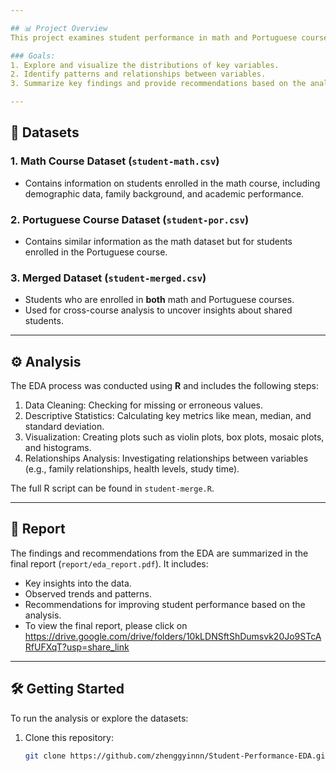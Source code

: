 ```yaml
---

## 📊 Project Overview
This project examines student performance in math and Portuguese courses using two separate datasets and a merged dataset for students who are enrolled in both courses. The analysis involves investigating relationships between key factors such as health, family relationships, study time, and final grades.

### Goals:
1. Explore and visualize the distributions of key variables.
2. Identify patterns and relationships between variables.
3. Summarize key findings and provide recommendations based on the analysis.

---
```


## 📄 Datasets
### 1. **Math Course Dataset (`student-math.csv`)**
   - Contains information on students enrolled in the math course, including demographic data, family background, and academic performance.

### 2. **Portuguese Course Dataset (`student-por.csv`)**
   - Contains similar information as the math dataset but for students enrolled in the Portuguese course.

### 3. **Merged Dataset (`student-merged.csv`)**
   - Students who are enrolled in **both** math and Portuguese courses.
   - Used for cross-course analysis to uncover insights about shared students.

---

## ⚙️ Analysis
The EDA process was conducted using **R** and includes the following steps:
1. Data Cleaning: Checking for missing or erroneous values.
2. Descriptive Statistics: Calculating key metrics like mean, median, and standard deviation.
3. Visualization: Creating plots such as violin plots, box plots, mosaic plots, and histograms.
4. Relationships Analysis: Investigating relationships between variables (e.g., family relationships, health levels, study time).

The full R script can be found in `student-merge.R`.

---

## 📑 Report
The findings and recommendations from the EDA are summarized in the final report (`report/eda_report.pdf`). It includes:
- Key insights into the data.
- Observed trends and patterns.
- Recommendations for improving student performance based on the analysis.
- To view the final report, please click on https://drive.google.com/drive/folders/10kLDNSftShDumsvk20Jo9STcARfUFXqT?usp=share_link

---

## 🛠️ Getting Started
To run the analysis or explore the datasets:
1. Clone this repository: 
   ```bash
   git clone https://github.com/zhenggyinnn/Student-Performance-EDA.git
